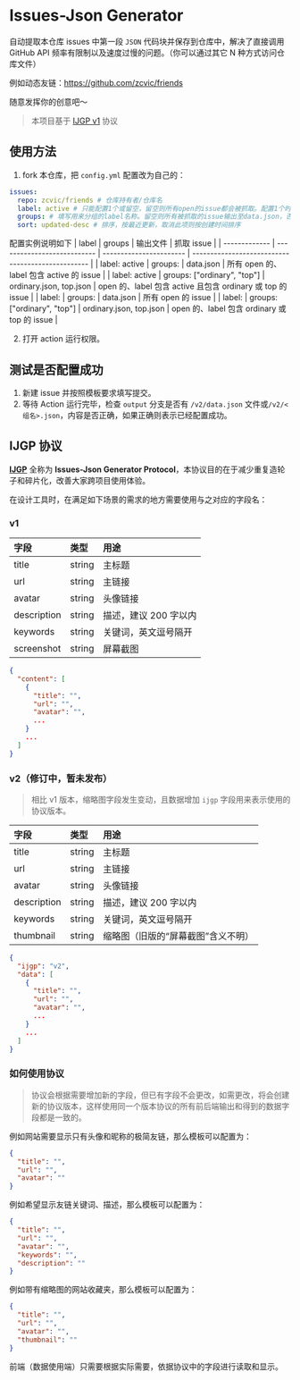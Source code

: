 # Issues-Json Generator

自动提取本仓库 issues 中第一段 `JSON` 代码块并保存到仓库中，解决了直接调用 GitHub API 频率有限制以及速度过慢的问题。（你可以通过其它 N 种方式访问仓库文件）

例如动态友链：https://github.com/zcvic/friends

随意发挥你的创意吧～

> 本项目基于 [IJGP v1](#ijgp-协议) 协议

## 使用方法

1. fork 本仓库，把 `config.yml` 配置改为自己的：

```yaml
issues:
  repo: zcvic/friends # 仓库持有者/仓库名
  label: active # 只能配置1个或留空，留空则所有open的issue都会被抓取。配置1个时，issue只有在具有该标签时才被抓取
  groups: # 填写用来分组的label名称。留空则所有被抓取的issue输出至data.json，否则按照输出与组名同名的json文件
  sort: updated-desc # 排序，按最近更新，取消此项则按创建时间排序
```

配置实例说明如下
| label | groups | 输出文件 | 抓取 issue |
| ------------- | --------------------------- | ----------------------- | ------------------------------------------------- |
| label: active | groups: | data.json | 所有 open 的、label 包含 active 的 issue |
| label: active | groups: ["ordinary", "top"] | ordinary.json, top.json | open 的、label 包含 active 且包含 ordinary 或 top 的 issue |
| label: | groups: | data.json | 所有 open 的 issue |
| label: | groups: ["ordinary", "top"] | ordinary.json, top.json | open 的、label 包含 ordinary 或 top 的 issue |

2. 打开 action 运行权限。

## 测试是否配置成功

1. 新建 issue 并按照模板要求填写提交。
2. 等待 Action 运行完毕，检查 `output` 分支是否有 `/v2/data.json` 文件或`/v2/<组名>.json`，内容是否正确，如果正确则表示已经配置成功。

## IJGP 协议

**[IJGP](https://github.com/topics/ijgp)** 全称为 **Issues-Json Generator Protocol**，本协议目的在于减少重复造轮子和碎片化，改善大家跨项目使用体验。

在设计工具时，在满足如下场景的需求的地方需要使用与之对应的字段名：

### v1

| 字段        | 类型   | 用途                  |
| :---------- | :----- | :-------------------- |
| title       | string | 主标题                |
| url         | string | 主链接                |
| avatar      | string | 头像链接              |
| description | string | 描述，建议 200 字以内 |
| keywords    | string | 关键词，英文逗号隔开  |
| screenshot  | string | 屏幕截图              |

```json
{
  "content": [
    {
      "title": "",
      "url": "",
      "avatar": "",
      ...
    }
    ...
  ]
}
```

### v2（修订中，暂未发布）

> 相比 v1 版本，缩略图字段发生变动，且数据增加 `ijgp` 字段用来表示使用的协议版本。

| 字段        | 类型   | 用途                               |
| :---------- | :----- | :--------------------------------- |
| title       | string | 主标题                             |
| url         | string | 主链接                             |
| avatar      | string | 头像链接                           |
| description | string | 描述，建议 200 字以内              |
| keywords    | string | 关键词，英文逗号隔开               |
| thumbnail   | string | 缩略图（旧版的“屏幕截图”含义不明） |

```json
{
  "ijgp": "v2",
  "data": [
    {
      "title": "",
      "url": "",
      "avatar": "",
      ...
    }
    ...
  ]
}
```

### 如何使用协议

> 协议会根据需要增加新的字段，但已有字段不会更改，如需更改，将会创建新的协议版本，这样使用同一个版本协议的所有前后端输出和得到的数据字段都是一致的。

例如网站需要显示只有头像和昵称的极简友链，那么模板可以配置为：

```json
{
  "title": "",
  "url": "",
  "avatar": ""
}
```

例如希望显示友链关键词、描述，那么模板可以配置为：

```json
{
  "title": "",
  "url": "",
  "avatar": "",
  "keywords": "",
  "description": ""
}
```

例如带有缩略图的网站收藏夹，那么模板可以配置为：

```json
{
  "title": "",
  "url": "",
  "avatar": "",
  "thumbnail": ""
}
```

前端（数据使用端）只需要根据实际需要，依据协议中的字段进行读取和显示。
